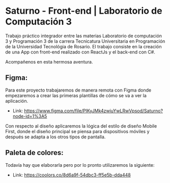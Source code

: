 # Saturno - Front-end | Laboratorio de Computación 3

Trabajo práctico integrador entre las materias Laboratorio de computación 3 y Programación 3 de la carrera Tecnicatura Universitaria en Programación de la Universidad Tecnológia de Rosario. El trabajo consiste en la creación de una App con front-end realizado con ReactJs y el back-end con C#.

Acompañenos en esta hermosa aventura.

## Figma:
Para este proyecto trabajaremos de manera remota con Figma donde empezaremos a crear las primeras plantillas de cómo se va a ver la aplicación.
- Link: https://www.figma.com/file/PlKyJMk4zwiuYwLRwVpsod/Saturno?node-id=1%3A5

Con respecto al diseño aplicaremos la lógica del estilo de diseño Mobile First, donde el diseño principal se piensa para dispositivos móviles y después se adapta a los otros tipos de pantalla.

## Paleta de colores:
Todavía hay que elaborarla pero por lo pronto utilizaremos la siguiente:
- Link: https://coolors.co/8d6a9f-54dbc3-ff5e5b-dda448
